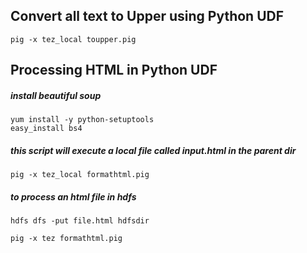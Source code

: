 ## Convert all text to Upper using Python UDF
```
pig -x tez_local toupper.pig
```


## Processing HTML in Python UDF
##### install beautiful soup
```
yum install -y python-setuptools
easy_install bs4
```
##### this script will execute a local file called input.html in the parent dir
```
pig -x tez_local formathtml.pig
```
##### to process an html file in hdfs
```
hdfs dfs -put file.html hdfsdir
```
```
pig -x tez formathtml.pig
```
